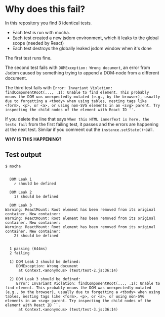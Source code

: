 Why does this fail?
===================

In this repository you find 3 identical tests.

 - Each test is run with mocha.
 - Each test created a new jsdom environment, which it leaks to the global scope (needed by React)
 - Each test destroys the globally leaked jsdom window when it's done

The first test runs fine.

The second test fails with `DOMException: Wrong document`, an error from Jsdom caused by something trying to append a DOM-node from a different document.

The third test fails with `Error: Invariant Violation: findComponentRoot(..., .1): Unable to find element. This probably means the DOM was unexpectedly mutated (e.g., by the browser), usually due to forgetting a <tbody> when using tables, nesting tags like <form>, <p>, or <a>, or using non-SVG elements in an <svg> parent. Try inspecting the child nodes of the element with React ID ''.`

If you delete the line that says `When this HTML innerText is here, the tests fail` from the first failing test, it passes and the errors are happening at the next test. Similar if you comment out the `instance.setState()`-call.

**WHY IS THIS HAPPENING?**

## Test output

```
$ mocha


  DOM Leak 1
    ✓ should be defined

  DOM Leak 2
    1) should be defined

  DOM Leak 3
Warning: ReactMount: Root element has been removed from its original container. New container:
Warning: ReactMount: Root element has been removed from its original container. New container:
Warning: ReactMount: Root element has been removed from its original container. New container:
    2) should be defined


  1 passing (644ms)
  2 failing

  1) DOM Leak 2 should be defined:
     DOMException: Wrong document
      at Context.<anonymous> (test/test-2.js:36:14)

  2) DOM Leak 3 should be defined:
     Error: Invariant Violation: findComponentRoot(..., .1): Unable to find element. This probably means the DOM was unexpectedly mutated (e.g., by the browser), usually due to forgetting a <tbody> when using tables, nesting tags like <form>, <p>, or <a>, or using non-SVG elements in an <svg> parent. Try inspecting the child nodes of the element with React ID ``.
      at Context.<anonymous> (test/test-3.js:36:14)
```
